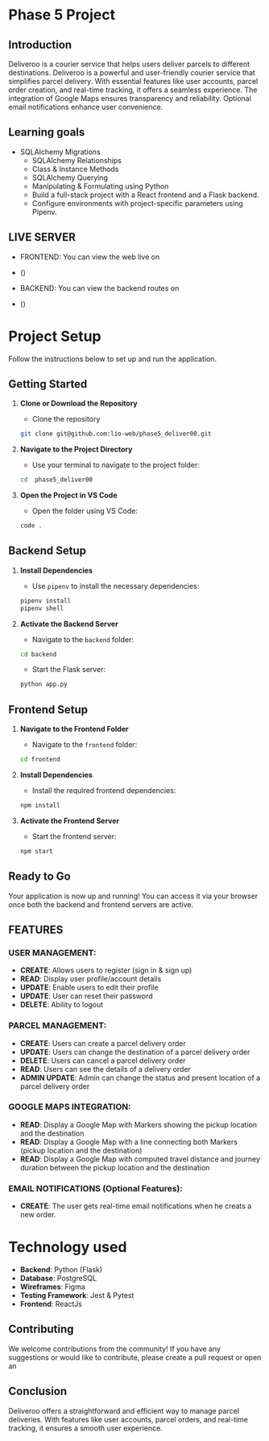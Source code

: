 # Phase 5 Project
## Introduction 
Deliveroo is a courier service that helps users deliver parcels to different destinations. Deliveroo is a powerful and user-friendly courier service that simplifies parcel delivery. With essential features like user accounts, parcel order creation, and real-time tracking, it offers a seamless experience. The integration of Google Maps ensures transparency and reliability. Optional email notifications enhance user convenience.

## Learning goals
- SQLAlchemy Migrations
    - SQLAlchemy Relationships
    - Class & Instance Methods
    - SQLAlchemy Querying
    - Manipulating & Formulating using Python
    - Build a full-stack project with a React frontend and a Flask backend.
    - Configure environments with project-specific parameters using Pipenv.
   


## LIVE SERVER
 - FRONTEND: You can view the web live on
 - ()

 - BACKEND: You can view the backend routes on 
 - ()


# Project Setup 

Follow the instructions below to set up and run the application.

## **Getting Started**

1. **Clone or Download the Repository**
   - Clone the repository 

   ```bash
   git clone git@github.com:lio-web/phase5_deliver00.git
   ```

2. **Navigate to the Project Directory**
   - Use your terminal to navigate to the project folder:

   ```bash
   cd  phase5_deliver00
   ```

3. **Open the Project in VS Code**
   - Open the folder using VS Code:

   ```bash
   code .
   ```

## **Backend Setup**

1. **Install Dependencies**
   - Use `pipenv` to install the necessary dependencies:

   ```bash
   pipenv install
   pipenv shell
   ```

2. **Activate the Backend Server**
   - Navigate to the `backend` folder:

   ```bash
   cd backend
   ```

   - Start the Flask server:

   ```bash
   python app.py
   ```

## **Frontend Setup**

1. **Navigate to the Frontend Folder**
   - Navigate to the `frontend` folder:

   ```bash
   cd frontend
   ```

2. **Install Dependencies**
   - Install the required frontend dependencies:

   ```bash
   npm install
   ```

3. **Activate the Frontend Server**
   - Start the frontend server:

   ```bash
   npm start
   ```

## **Ready to Go**

Your application is now up and running! You can access it via your browser once both the backend and frontend servers are active.


## FEATURES

### USER MANAGEMENT:
- **CREATE**: Allows users to register (sign in & sign up)
- **READ**: Display user profile/account details
- **UPDATE**: Enable users to edit their profile
- **UPDATE**: User can reset their password
- **DELETE**: Ability to logout

### PARCEL MANAGEMENT:
- **CREATE**: Users can create a parcel delivery order
- **UPDATE**: Users can change the destination of a parcel delivery order
- **DELETE**: Users can cancel a parcel delivery order
- **READ**: Users can see the details of a delivery order
- **ADMIN UPDATE**: Admin can change the status and present location of a parcel delivery order

### GOOGLE MAPS INTEGRATION:
- **READ**: Display a Google Map with Markers showing the pickup location and the destination
- **READ**: Display a Google Map with a line connecting both Markers (pickup location and the destination)
- **READ**: Display a Google Map with computed travel distance and journey duration between the pickup location and the destination

### EMAIL NOTIFICATIONS (Optional Features):
- **CREATE**: The user gets real-time email notifications when he creats a new order.


# Technology used
- **Backend**: Python (Flask)
- **Database**: PostgreSQL
- **Wireframes**: Figma 
- **Testing Framework**: Jest & Pytest
- **Frontend**: ReactJs 


## Contributing
We welcome contributions from the community! If you have any suggestions or would like to contribute, please create a pull request or open an 


## Conclusion
Deliveroo offers a straightforward and efficient way to manage parcel deliveries. With features like user accounts, parcel orders, and real-time tracking, it ensures a smooth user experience.


